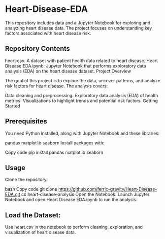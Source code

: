 # Heart-Disease-EDA

This repository includes data and a Jupyter Notebook for exploring and analyzing heart disease data. The project focuses on understanding key factors associated with heart disease risk.

## Repository Contents

heart.csv: A dataset with patient health data related to heart disease.
Heart Disease EDA.ipynb: Jupyter Notebook that performs exploratory data analysis (EDA) on the heart disease dataset.
Project Overview

The goal of this project is to explore the data, uncover patterns, and analyze risk factors for heart disease. The analysis covers:

Data cleaning and preprocessing.
Exploratory data analysis (EDA) of health metrics.
Visualizations to highlight trends and potential risk factors.
Getting Started

## Prerequisites

You need Python installed, along with Jupyter Notebook and these libraries:

pandas
matplotlib
seaborn
Install packages with:

Copy code
pip install pandas matplotlib seaborn

## Usage

Clone the repository:

bash
Copy code
git clone https://github.com/ferric-gravity/Heart-Disease-EDA.git 
cd heart-disease-analysis
Open the Notebook:
Launch Jupyter Notebook and open Heart Disease EDA.ipynb to run the analysis.

## Load the Dataset:
Use heart.csv in the notebook to perform cleaning, exploration, and visualization of heart disease data.

